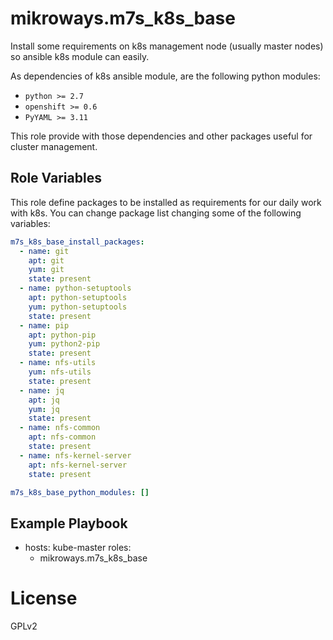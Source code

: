 # mikroways.m7s_k8s_base

Install some requirements on k8s management node (usually master nodes) so
ansible k8s module can easily.

As dependencies of k8s ansible module, are the following python modules:

* `python >= 2.7`
* `openshift >= 0.6`
* `PyYAML >= 3.11`

This role provide with those dependencies and other packages useful for cluster
management.

## Role Variables

This role define packages to be installed as requirements for our daily work
with k8s. You can change package list changing some of the following variables:

```yaml
m7s_k8s_base_install_packages:
  - name: git
    apt: git
    yum: git
    state: present
  - name: python-setuptools
    apt: python-setuptools
    yum: python-setuptools
    state: present
  - name: pip
    apt: python-pip
    yum: python2-pip
    state: present
  - name: nfs-utils
    yum: nfs-utils
    state: present
  - name: jq
    apt: jq
    yum: jq
    state: present
  - name: nfs-common
    apt: nfs-common
    state: present
  - name: nfs-kernel-server
    apt: nfs-kernel-server
    state: present

m7s_k8s_base_python_modules: []
```

## Example Playbook

  - hosts: kube-master
    roles:
       - mikroways.m7s_k8s_base

# License

GPLv2

